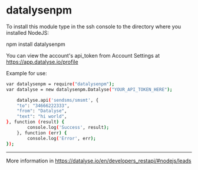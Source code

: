 # datalysenpm
To install this module type in the ssh console to the directory where you installed NodeJS:

npm install datalysenpm

You can view the account's api_token from Account Settings at https://app.datalyse.io/profile

  
Example for use:
```sh
var datalysenpm = require("datalysenpm"); 
var datalyse = new datalysenpm.Datalyse("YOUR_API_TOKEN_HERE");

    datalyse.api('sendsms/smsmt', {
    "to": "34666222333",
    "from": "Datalyse",
    "text": "hi world",
}, function (result) {
        console.log('Success', result);
    }, function (err) {
        console.log('Error', err);
});

``````
----------------------

More information in https://datalyse.io/en/developers_restapi/#nodejs/leads
